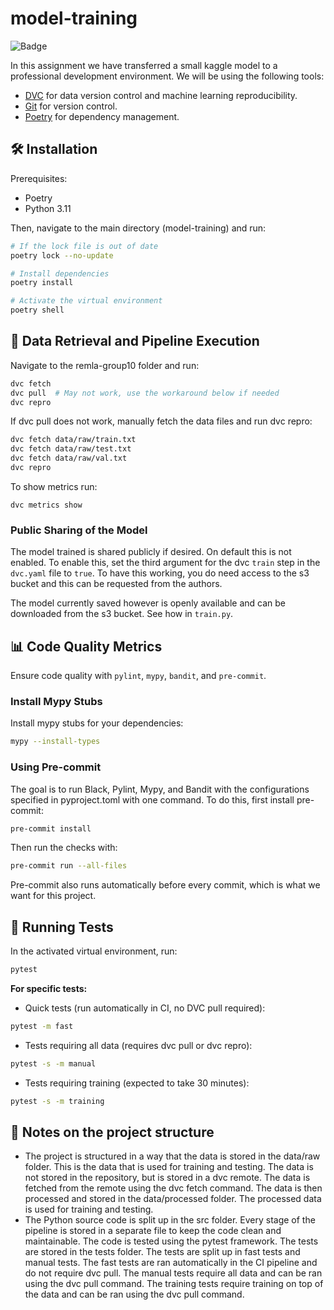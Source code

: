 # model-training

![Badge](https://gist.githubusercontent.com/Remi-Lejeune/6ff1588ffc7e3f2e26de1428ea3bde64/raw/90431bb13596c3bc38edae2d06b2ab3856a81efc/badge.svg)


In this assignment we have transferred a small kaggle model to a professional development environment. We will be using the following tools:
- [DVC](https://dvc.org) for data version control and machine learning reproducibility.
- [Git](https://git-scm.com) for version control.
- [Poetry](https://python-poetry.org) for dependency management.

## 🛠️ Installation

Prerequisites:
- Poetry
- Python 3.11

Then, navigate to the main directory (model-training) and run:
```sh
# If the lock file is out of date
poetry lock --no-update

# Install dependencies
poetry install

# Activate the virtual environment
poetry shell
```

## 📂 Data Retrieval and Pipeline Execution
Navigate to the remla-group10 folder and run:
```sh
dvc fetch
dvc pull  # May not work, use the workaround below if needed
dvc repro
```

If dvc pull does not work, manually fetch the data files and run dvc repro:
```sh
dvc fetch data/raw/train.txt
dvc fetch data/raw/test.txt
dvc fetch data/raw/val.txt
dvc repro
```

To show metrics run:
```
dvc metrics show
```


### Public Sharing of the Model
The model trained is shared publicly if desired. On default this is not enabled. To enable this, set the third argument for the dvc `train` step in the `dvc.yaml` file to `true`. To have this working, you do need access to the s3 bucket and this can be requested from the authors.

The model currently saved however is openly available and can be downloaded from the s3 bucket. See how in `train.py`.

## 📊 Code Quality Metrics
Ensure code quality with `pylint`, `mypy`, `bandit`, and `pre-commit`.

### Install Mypy Stubs
Install mypy stubs for your dependencies:
```sh
mypy --install-types
```
### Using Pre-commit
The goal is to run Black, Pylint, Mypy, and Bandit with the configurations specified in pyproject.toml with one command. To do this, first install pre-commit:
```sh
pre-commit install
```
Then run the checks with:
```sh
pre-commit run --all-files
```
Pre-commit also runs automatically before every commit, which is what we want for this project.

## 🧪 Running Tests
In the activated virtual environment, run:
```sh
pytest
```

**For specific tests:**
- Quick tests (run automatically in CI, no DVC pull required):
```sh
pytest -m fast
```

- Tests requiring all data (requires dvc pull or dvc repro):
```sh
pytest -s -m manual
```

- Tests requiring training (expected to take 30 minutes):
```sh
pytest -s -m training
```
## 📝 Notes on the project structure
- The project is structured in a way that the data is stored in the data/raw folder. This is the data that is used for training and testing. The data is not stored in the repository, but is stored in a dvc remote. The data is fetched from the remote using the dvc fetch command. The data is then processed and stored in the data/processed folder. The processed data is used for training and testing. 
- The Python source code is split up in the src folder. Every stage of the pipeline is stored in a separate file to keep the code clean and maintainable. The code is tested using the pytest framework. The tests are stored in the tests folder. The tests are split up in fast tests and manual tests. The fast tests are ran automatically in the CI pipeline and do not require dvc pull. The manual tests require all data and can be ran using the dvc pull command. The training tests require training on top of the data and can be ran using the dvc pull command.